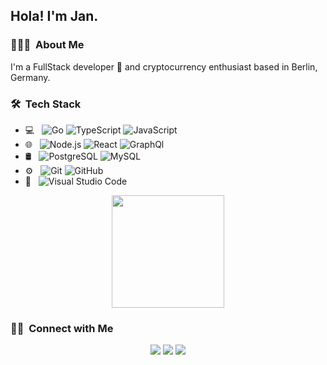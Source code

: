 <h2> Hola! I'm Jan.</h2>

<h3> 👨🏻‍💻 &nbsp;About Me </h3>

I'm a FullStack developer 🚀 and cryptocurrency enthusiast based in Berlin, Germany.

<h3> 🛠 &nbsp;Tech Stack</h3>

- 💻 &nbsp;
  ![Go](https://img.shields.io/badge/-Golang-333333?style=flat&logo=go)
  ![TypeScript](https://img.shields.io/badge/-TypeScript-333333?style=flat&logo=typescript)
  ![JavaScript](https://img.shields.io/badge/-JavaScript-333333?style=flat&logo=javascript)
- 🌐 &nbsp;
  ![Node.js](https://img.shields.io/badge/-Node.js-333333?style=flat&logo=node.js)
  ![React](https://img.shields.io/badge/-React-333333?style=flat&logo=react)
  ![GraphQl](https://img.shields.io/badge/-GraphQl-333333?style=flat&logo=graphql)
- 🛢 &nbsp;
  ![PostgreSQL](https://img.shields.io/badge/-Postgres-333333?style=flat&logo=postgresql)
  ![MySQL](https://img.shields.io/badge/-MySQL-333333?style=flat&logo=mysql)
- ⚙️ &nbsp;
  ![Git](https://img.shields.io/badge/-Git-333333?style=flat&logo=git)
  ![GitHub](https://img.shields.io/badge/-GitHub-333333?style=flat&logo=github)
- 🔧 &nbsp;
  ![Visual Studio Code](https://img.shields.io/badge/-VS%20Code-333333?style=flat&logo=visual-studio-code&logoColor=007ACC)


<p align="center">
<a href="https://github.com/Krystian19">
  <img height="180em" src="https://github-readme-stats.vercel.app/api?username=Krystian19&theme=vue&show_icons=true&include_all_commits=true&count_private=true&hide=issues,prs" />
</a>
</p>

<h3> 🤝🏻 &nbsp;Connect with Me </h3>

<p align="center">
<a href="https://www.adityavsingh.com"><img src="https://img.shields.io/badge/-krystian19.github.io-3423A6?style=flat-square&logo=Google-Chrome&logoColor=white"/></a>
<a href="https://www.linkedin.com/in/jan-guzman-3170b8148/"><img src="https://img.shields.io/badge/-Jan%20Guzman-0077B5?style=flat-square&logo=Linkedin&logoColor=white"/></a>
<a href="mailto:janfrancisco19@gmail.com"><img src="https://img.shields.io/badge/-janfrancisco19@gmail.com-D14836?style=flat-square&logo=Gmail&logoColor=white"/></a>
